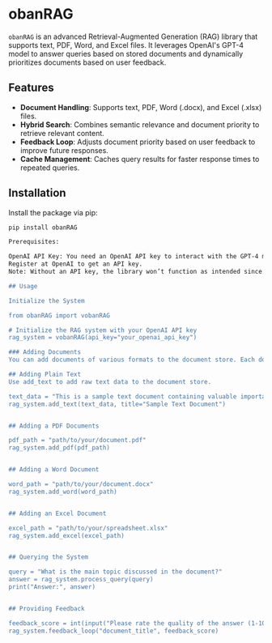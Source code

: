 # obanRAG

`obanRAG` is an advanced Retrieval-Augmented Generation (RAG) library that supports text, PDF, Word, and Excel files. It leverages OpenAI's GPT-4 model to answer queries based on stored documents and dynamically prioritizes documents based on user feedback.

## Features

- **Document Handling**: Supports text, PDF, Word (.docx), and Excel (.xlsx) files.
- **Hybrid Search**: Combines semantic relevance and document priority to retrieve relevant content.
- **Feedback Loop**: Adjusts document priority based on user feedback to improve future responses.
- **Cache Management**: Caches query results for faster response times to repeated queries.

## Installation

Install the package via pip:

```bash
pip install obanRAG

Prerequisites:

OpenAI API Key: You need an OpenAI API key to interact with the GPT-4 model. Set this in the environment or pass it as a parameter when initializing the library.
Register at OpenAI to get an API key.
Note: Without an API key, the library won’t function as intended since it relies on OpenAI's services for query answering.

## Usage

Initialize the System

from obanRAG import vobanRAG

# Initialize the RAG system with your OpenAI API key
rag_system = vobanRAG(api_key="your_openai_api_key")

### Adding Documents
You can add documents of various formats to the document store. Each document type has a unique function.

## Adding Plain Text
Use add_text to add raw text data to the document store.

text_data = "This is a sample text document containing valuable important information."
rag_system.add_text(text_data, title="Sample Text Document")


## Adding a PDF Documents

pdf_path = "path/to/your/document.pdf"
rag_system.add_pdf(pdf_path)


## Adding a Word Document

word_path = "path/to/your/document.docx"
rag_system.add_word(word_path)


## Adding an Excel Document

excel_path = "path/to/your/spreadsheet.xlsx"
rag_system.add_excel(excel_path)


## Querying the System

query = "What is the main topic discussed in the document?"
answer = rag_system.process_query(query)
print("Answer:", answer)


## Providing Feedback

feedback_score = int(input("Please rate the quality of the answer (1-10): "))
rag_system.feedback_loop("document_title", feedback_score)




